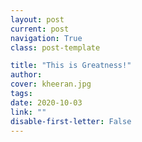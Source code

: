 ```yaml
---
layout: post
current: post
navigation: True
class: post-template

title: "This is Greatness!"
author: 
cover: kheeran.jpg
tags: 
date: 2020-10-03
link: ""
disable-first-letter: False
---
```

